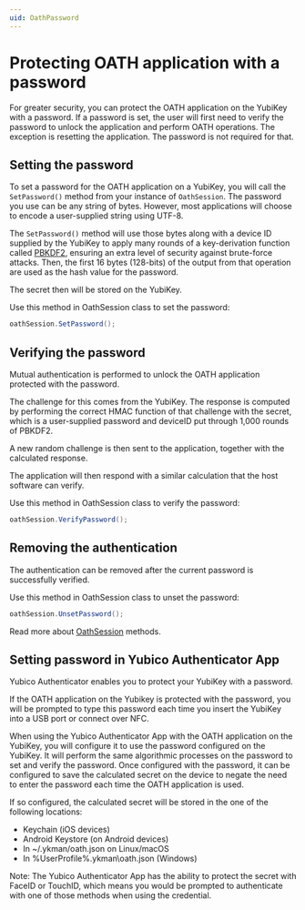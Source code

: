 ```yaml
---
uid: OathPassword
---
```


<!-- Copyright 2021 Yubico AB

Licensed under the Apache License, Version 2.0 (the "License");
you may not use this file except in compliance with the License.
You may obtain a copy of the License at

    http://www.apache.org/licenses/LICENSE-2.0

Unless required by applicable law or agreed to in writing, software
distributed under the License is distributed on an "AS IS" BASIS,
WITHOUT WARRANTIES OR CONDITIONS OF ANY KIND, either express or implied.
See the License for the specific language governing permissions and
limitations under the License. -->

# Protecting OATH application with a password 

For greater security, you can protect the OATH application on the YubiKey with a password. If a password is set, the user will first need to verify the password to unlock the application and perform OATH operations. The exception is resetting the application. The password is not required for that.

## Setting the password

To set a password for the OATH application on a YubiKey, you will call the `SetPassword()` method from your instance of `OathSession`. The password you use can be any string of bytes. However, most applications will choose to encode a user-supplied string using UTF-8.

The `SetPassword()` method will use those bytes along with a device ID supplied by the YubiKey to apply many rounds of a key-derivation function called [PBKDF2](https://en.wikipedia.org/wiki/PBKDF2), ensuring an extra level of security against brute-force attacks. Then, the first 16 bytes (128-bits) of the output from that operation are used as the hash value for the password.

The secret then will be stored on the YubiKey.

Use this method in OathSession class to set the password:

```csharp
oathSession.SetPassword();
```

## Verifying the password

Mutual authentication is performed to unlock the OATH application protected with the password. 

The challenge for this comes from the YubiKey. The response is computed by performing the correct HMAC function of that challenge with the secret, which is a user-supplied password and deviceID put through 1,000 rounds of PBKDF2.

A new random challenge is then sent to the application, together with the calculated response.

The application will then respond with a similar calculation that the host software can verify.

Use this method in OathSession class to verify the password:

```csharp
oathSession.VerifyPassword();
```

##  Removing the authentication

The authentication can be removed after the current password is successfully verified.

Use this method in OathSession class to unset the password:

```csharp
oathSession.UnsetPassword();
```

Read more about [OathSession](./oath-session.md) methods.

##  Setting password in Yubico Authenticator App

Yubico Authenticator enables you to protect your YubiKey with a password.

If the OATH application on the Yubikey is protected with the password, you will be prompted to type this password each time you insert the YubiKey into a USB port or connect over NFC.

When using the Yubico Authenticator App with the OATH application on the YubiKey, you will configure it to use the password configured on the YubiKey. It will perform the same algorithmic processes on the password to set and verify the password. Once configured with the password, it can be configured to save the calculated secret on the device to negate the need to enter the password each time the OATH application is used.

If so configured, the calculated secret will be stored in the one of the following locations:

- Keychain (iOS devices)
- Android Keystore (on Android devices)
- In ~/.ykman/oath.json on Linux/macOS
- In %UserProfile%\.ykman\oath.json (Windows)

Note: The Yubico Authenticator App has the ability to protect the secret with FaceID or TouchID, which means you would be prompted to authenticate with one of those methods when using the credential.
